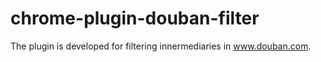 # chrome-plugin-douban-filter
The plugin is developed for filtering innermediaries in www.douban.com.
